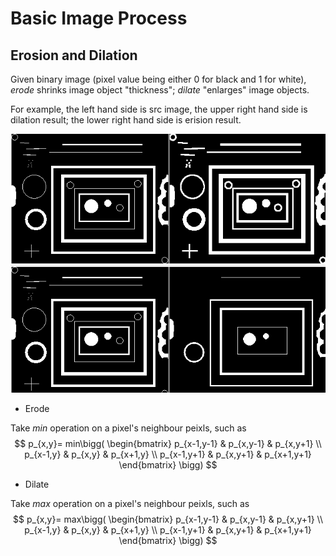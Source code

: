 # Basic Image Process

## Erosion and Dilation

Given binary image (pixel value being either $0$ for black and $1$ for white), *erode* shrinks image object "thickness"; *dilate* "enlarges" image objects.

For example, the left hand side is src image, the upper right hand side is dilation result; the lower right hand side is erision result.

![erode_and_dilate](imgs/erode_and_dilate.png "erode_and_dilate")

* Erode

Take $min$ operation on a pixel's neighbour peixls, such as
$$
p_{x,y}=
min\bigg(
\begin{bmatrix}
      p_{x-1,y-1} & p_{x,y-1} & p_{x,y+1} \\
      p_{x-1,y} & p_{x,y} & p_{x+1,y} \\
      p_{x-1,y+1} & p_{x,y+1} & p_{x+1,y+1}
\end{bmatrix} \bigg)
$$

* Dilate

Take $max$ operation on a pixel's neighbour peixls, such as
$$
p_{x,y}=
max\bigg(
\begin{bmatrix}
      p_{x-1,y-1} & p_{x,y-1} & p_{x,y+1} \\
      p_{x-1,y} & p_{x,y} & p_{x+1,y} \\
      p_{x-1,y+1} & p_{x,y+1} & p_{x+1,y+1}
\end{bmatrix} \bigg)
$$